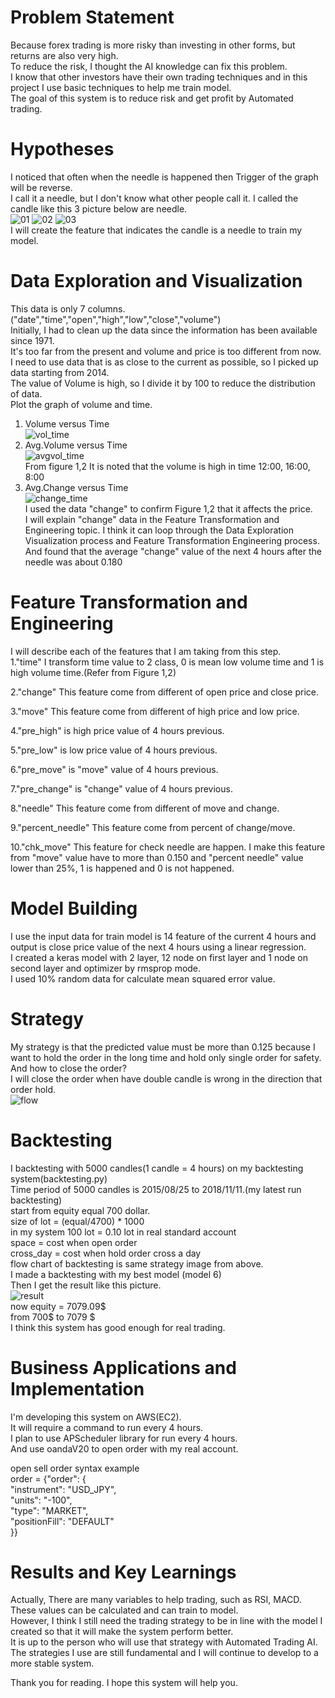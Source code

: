 # Problem Statement
Because forex trading is more risky than investing in other forms, but returns are also very high.  
To reduce the risk, I thought the AI knowledge can fix this problem.  
I know that other investors have their own trading techniques and in this project I use basic techniques to help me train model.  
The goal of this system is to reduce risk and get profit by Automated trading.  

# Hypotheses
I noticed that often when the needle is happened then Trigger of the graph will be reverse.   
I call it a needle, but I don't know what other people call it.
I called the candle like this 3 picture below are needle.  
![01](https://user-images.githubusercontent.com/28421585/48298019-298e9580-e4f9-11e8-8b50-38746ff51a2f.JPG)
![02](https://user-images.githubusercontent.com/28421585/48298020-2dbab300-e4f9-11e8-9148-c51820e60f71.JPG)
![03](https://user-images.githubusercontent.com/28421585/48298021-30b5a380-e4f9-11e8-9c42-2ee9dbcf6de7.JPG)  
 I will create the feature that indicates the candle is a needle to train my model.  



# Data Exploration and Visualization  
This data is only 7 columns.("date","time","open","high","low","close","volume")  
Initially, I had to clean up the data since the information has been available since 1971.  
It's too far from the present and volume and price is too different from now.  
I need to use data that is as close to the current as possible, so I picked up data starting from 2014.  
The value of Volume is high, so I divide it by 100 to reduce the distribution of data.  
Plot the graph of volume and time.  
1. Volume versus Time  
![vol_time](https://user-images.githubusercontent.com/28421585/48298231-1ed5ff80-e4fd-11e8-826f-f91067ed13ea.JPG)  
2. Avg.Volume versus Time  
![avgvol_time](https://user-images.githubusercontent.com/28421585/48298244-68bee580-e4fd-11e8-9046-b184ccd5cb64.JPG)  
From figure 1,2 It is noted that the volume is high in time 12:00, 16:00, 8:00  
3. Avg.Change versus Time  
![change_time](https://user-images.githubusercontent.com/28421585/48298410-3498f400-e500-11e8-937b-13217b776f6b.JPG)  
I used the data "change" to confirm Figure 1,2 that it affects the price.  
I will explain "change" data in the Feature Transformation and Engineering topic.
I think it can loop through the Data Exploration Visualization process and Feature Transformation Engineering process.  
And found that the average "change" value of the next 4 hours after the needle was about 0.180  
# Feature Transformation and Engineering  
I will describe each of the features that I am taking from this step.  
1."time" I transform time value to 2 class, 0 is mean  low volume time and 1 is high volume time.(Refer from Figure 1,2)  
  
2."change" This feature come from different of open price and close price.  
  
3."move" This feature come from different of high price and low price.  
  
4."pre_high" is high price value of 4 hours previous.  
  
5."pre_low" is low price value of 4 hours previous.  
  
6."pre_move" is "move" value of 4 hours previous.  
  
7."pre_change" is "change" value of 4 hours previous.  
  
8."needle" This feature come from different of move and change.
  
9."percent_needle" This feature come from percent of change/move.  
  
10."chk_move" This feature for check needle are happen. I make this feature from "move" value have to more than 0.150 and "percent needle" value lower than 25%, 1 is happened and 0 is not happened.  
  
# Model Building   
I use the input data for train model is 14 feature of the current 4 hours and output is close price value of the next 4 hours using a linear regression.    
I created a keras model with 2 layer, 12 node on first layer and 1 node on second layer and optimizer by rmsprop mode.  
I used 10% random data for calculate mean squared error value.  
# Strategy  
My strategy is that the predicted value must be more than 0.125 because I want to hold the order in the long time and hold only single order for safety.  
And how to close the order?  
I will close the order when have double candle is wrong in the direction that order hold.  
![flow](https://user-images.githubusercontent.com/28421585/48326798-a1d29380-e67e-11e8-82c1-acc6ed2172ae.JPG)  
  
# Backtesting  
I backtesting with 5000 candles(1 candle = 4 hours) on my backtesting system(backtesting.py)  
Time period of 5000 candles is 2015/08/25 to 2018/11/11.(my latest run backtesting)  
start from equity equal 700 dollar.  
size of lot = (equal/4700) * 1000  
in my system 100 lot = 0.10 lot in real standard account  
space = cost when open order  
cross_day = cost when hold order cross a day  
flow chart of backtesting is same strategy image from above.  
I made a backtesting with my best model (model 6)  
Then I get the result like this picture.  
![result](https://user-images.githubusercontent.com/28421585/48327769-e57bcc00-e683-11e8-9ffe-3d0fda8f0672.JPG)  
now equity = 7079.09$  
from 700$ to 7079 $  
I think this system has good enough for real trading.  
  
# Business Applications and Implementation 
I'm developing this system on AWS(EC2).  
It will require a command to run every 4 hours.  
I plan to use APScheduler library for run every 4 hours.  
And use oandaV20 to open order with my real account.  
  
open sell order syntax example  
                order = {"order": {  
                            "instrument": "USD_JPY",  
                            "units": "-100",  
                            "type": "MARKET",  
                            "positionFill": "DEFAULT"  
                          }}    

# Results and Key Learnings  
Actually, There are many variables to help trading, such as RSI, MACD.  
These values can be calculated and can train to model.  
However, I think I still need the trading strategy to be in line with the model I created so that it will make the system perform better.  
It is up to the person who will use that strategy with Automated Trading AI.  
The strategies I use are still fundamental and I will continue to develop to a more stable system.  

Thank you for reading. I hope this system will help you.



